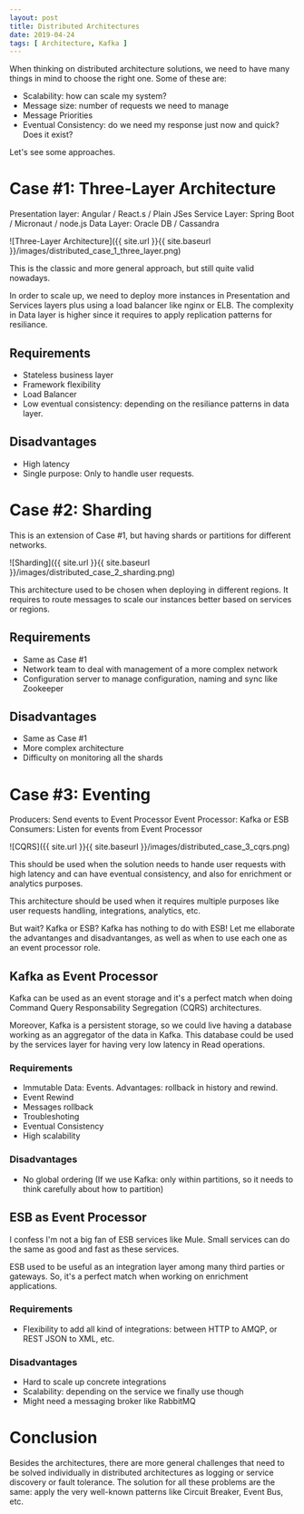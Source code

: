 ```yaml
---
layout: post
title: Distributed Architectures
date: 2019-04-24
tags: [ Architecture, Kafka ]
---
```


When thinking on distributed architecture solutions, we need to have many things in mind to choose the right one. Some of these are:
- Scalability: how can scale my system?
- Message size: number of requests we need to manage
- Message Priorities
- Eventual Consistency: do we need my response just now and quick? Does it exist?

Let's see some approaches.

# Case #1: Three-Layer Architecture

Presentation layer: Angular / React.s / Plain JSes 
Service Layer: Spring Boot / Micronaut / node.js
Data Layer: Oracle DB / Cassandra

![Three-Layer Architecture]({{ site.url }}{{ site.baseurl }}/images/distributed_case_1_three_layer.png)

This is the classic and more general approach, but still quite valid nowadays. 

In order to scale up, we need to deploy more instances in Presentation and Services layers plus using a load balancer like nginx or ELB. 
The complexity in Data layer is higher since it requires to apply replication patterns for resiliance. 

## Requirements

- Stateless business layer
- Framework flexibility
- Load Balancer
- Low eventual consistency: depending on the resiliance patterns in data layer.

## Disadvantages

- High latency
- Single purpose: Only to handle user requests.

# Case #2: Sharding

This is an extension of Case #1, but having shards or partitions for different networks. 

![Sharding]({{ site.url }}{{ site.baseurl }}/images/distributed_case_2_sharding.png)

This architecture used to be chosen when deploying in different regions. It requires to route messages to scale our instances better based on services or regions. 

## Requirements

- Same as Case #1
- Network team to deal with management of a more complex network
- Configuration server to manage configuration, naming and sync like Zookeeper

## Disadvantages

- Same as Case #1
- More complex architecture
- Difficulty on monitoring all the shards

# Case #3: Eventing

Producers: Send events to Event Processor
Event Processor: Kafka or ESB
Consumers: Listen for events from Event Processor

![CQRS]({{ site.url }}{{ site.baseurl }}/images/distributed_case_3_cqrs.png)

This should be used when the solution needs to hande user requests with high latency and can have eventual consistency, and also for enrichment or analytics purposes.

This architecture should be used when it requires multiple purposes like user requests handling, integrations, analytics, etc. 

But wait? Kafka or ESB? Kafka has nothing to do with ESB! Let me ellaborate the advantanges and disadvantanges, as well as when to use each one as an event processor role.

## Kafka as Event Processor

Kafka can be used as an event storage and it's a perfect match when doing Command Query Responsability Segregation (CQRS) architectures. 

Moreover, Kafka is a persistent storage, so we could live having a database working as an aggregator of the data in Kafka. This database could be used by the services layer for having very low latency in Read operations. 

### Requirements

- Immutable Data: Events. Advantages: rollback in history and rewind. 
- Event Rewind
- Messages rollback
- Troubleshoting
- Eventual Consistency
- High scalability

### Disadvantages

- No global ordering (If we use Kafka: only within partitions, so it needs to think carefully about how to partition)

## ESB as Event Processor

I confess I'm not a big fan of ESB services like Mule. Small services can do the same as good and fast as these services. 

ESB used to be useful as an integration layer among many third parties or gateways. So, it's a perfect match when working on enrichment applications. 

### Requirements

- Flexibility to add all kind of integrations: between HTTP to AMQP, or REST JSON to XML, etc. 

### Disadvantages

- Hard to scale up concrete integrations
- Scalability: depending on the service we finally use though
- Might need a messaging broker like RabbitMQ 

# Conclusion

Besides the architectures, there are more general challenges that need to be solved individually in distributed architectures as logging or service discovery or fault tolerance. The solution for all these problems are the same: apply the very well-known patterns like Circuit Breaker, Event Bus, etc. 